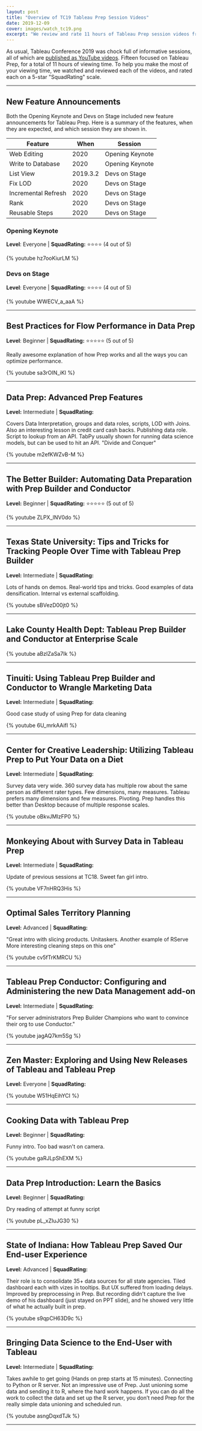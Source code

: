 ```yaml
---
layout: post
title: "Overview of TC19 Tableau Prep Session Videos"
date: 2019-12-09
cover: images/watch_tc19.png
excerpt: "We review and rate 11 hours of Tableau Prep session videos from TC19"
---
```


As usual, Tableau Conference 2019 was chock full of informative sessions, all of which are [published as YouTube videos](https://tc19.tableau.com/watch). Fifteen focused on Tableau Prep, for a total of 11 hours of viewing time. To help you make the most of your viewing time, we watched and reviewed each of the videos, and rated each on a 5-star "SquadRating" scale.

---
## New Feature Announcements

Both the Opening Keynote and Devs on Stage included new feature announcements for Tableau Prep. Here is a summary of the features, when they are expected, and which session they are shown in.

| Feature             | When     | Session         |
|---------------------|----------|-----------------|
| Web Editing         | 2020     | Opening Keynote |
| Write to Database   | 2020     | Opening Keynote |
| List View           | 2019.3.2 | Devs on Stage   |
| Fix LOD             | 2020     | Devs on Stage   |
| Incremental Refresh | 2020     | Devs on Stage   |
| Rank                | 2020     | Devs on Stage   |
| Reusable Steps      | 2020     | Devs on Stage   |

### Opening Keynote

**Level**: Everyone | **SquadRating:** :star::star::star::star: (4 out of 5)

{% youtube hz7ooKiurLM %}

### Devs on Stage

**Level**: Everyone | **SquadRating:** :star::star::star::star: (4 out of 5)

{% youtube WWECV_a_aaA %}

---
## Best Practices for Flow Performance in Data Prep

**Level**: Beginner | **SquadRating:** :star::star::star::star::star: (5 out of 5)

Really awesome explanation of how Prep works and all the ways you can optimize performance. 

{% youtube sa3rOIN_iKI %}

---
## Data Prep: Advanced Prep Features

**Level:** Intermediate | **SquadRating:** 

Covers Data Interpretation, groups and data roles, scripts, LOD with Joins. Also an interesting lesson in credit card cash backs. Publishing data role. Script to lookup from an API. TabPy usually shown for running data science models, but can be used to hit an API. "Divide and Conquer"

{% youtube m2efKWZvB-M %}

---
## The Better Builder: Automating Data Preparation with Prep Builder and Conductor

**Level:** Beginner | **SquadRating:** :star::star::star::star::star: (5 out of 5)

{% youtube ZLPX_lNV0do %}

---
## Texas State University: Tips and Tricks for Tracking People Over Time with Tableau Prep Builder

**Level:** Intermediate | **SquadRating:** 

Lots of hands on demos. Real-world tips and tricks. Good examples of data densification. Internal vs external scaffolding.

{% youtube sBVezD00jt0 %}

---
## Lake County Health Dept: Tableau Prep Builder and Conductor at Enterprise Scale

{% youtube aBzIZaSa7Ik %}

---
## Tinuiti: Using Tableau Prep Builder and Conductor to Wrangle Marketing Data

**Level:** Intermediate | **SquadRating:** 

Good case study of using Prep for data cleaning

{% youtube 6U_mrkAAifI %}

---
## Center for Creative Leadership: Utilizing Tableau Prep to Put Your Data on a Diet

**Level:** Intermediate | **SquadRating:** 

Survey data very wide. 360 survey data has multiple row about the same person as different rater types. Few dimensions, many measures. Tableau prefers many dimensions and few measures. Pivoting. Prep handles this better than Desktop because of multiple response scales.

{% youtube oBkvJMIzFP0 %}

---
## Monkeying About with Survey Data in Tableau Prep

**Level:** Intermediate | **SquadRating:** 

Update of previous sessions at TC18. Sweet fan girl intro.

{% youtube VF7nHRQ3His %}

---
## Optimal Sales Territory Planning

**Level:** Advanced | **SquadRating:** 

"Great intro with slicing products. Unitaskers.
Another example of RServe
More interesting cleaning steps on this one"

{% youtube cv5fTrKMRCU %}

---
## Tableau Prep Conductor: Configuring and Administering the new Data Management add-on

**Level:** Intermediate | **SquadRating:** 

"For server administrators
Prep Builder Champions who want to convince their org to use Conductor."

{% youtube jagAQ7km5Sg %}

---
## Zen Master: Exploring and Using New Releases of Tableau and Tableau Prep

**Level:** Everyone | **SquadRating:** 

{% youtube W51HqEihYCI %}

---
## Cooking Data with Tableau Prep

**Level:** Beginner | **SquadRating:** 

Funny intro. Too bad wasn't on camera.

{% youtube gaRJLpShEXM %}

---
## Data Prep Introduction: Learn the Basics

**Level:** Beginner | **SquadRating:** 

Dry reading of attempt at funny script

{% youtube pL_xZIuJG30 %}

---
## State of Indiana: How Tableau Prep Saved Our End-user Experience

**Level:** Advanced | **SquadRating:** 

Their role is to consolidate 35+ data sources for all state agencies. Tiled dashboard each with vizes in tooltips. But UX suffered from loading delays. Improved by preprocessing in Prep. But recording didn't capture the live demo of his dashboard (just stayed on PPT slide), and he showed very little of what he actually built in prep.

{% youtube s9qpCH63D9c %}

---
## Bringing Data Science to the End-User with Tableau

**Level:** Intermediate | **SquadRating:** 

Takes awhile to get going (Hands on prep starts at 15 minutes). Connecting to Python or R server. Not an impressive use of Prep. Just unioning some data and sending it to R, where the hard work happens. If you can do all the work to collect the data and set up the R server, you don’t need Prep for the really simple data unioning and scheduled run.

{% youtube asngDqxdTJk %}

---